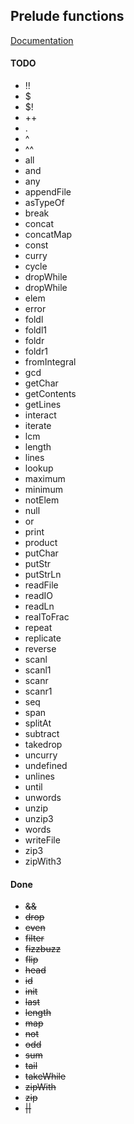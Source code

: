 ## Prelude functions

[Documentation](http://hackage.haskell.org/package/base-4.7.0.1/docs/Prelude.html)

#### TODO

* !!
* $
* $!
* ++
* .
* ^
* ^^
* all
* and
* any
* appendFile
* asTypeOf
* break
* concat
* concatMap
* const
* curry
* cycle
* dropWhile
* dropWhile
* elem
* error
* foldl
* foldl1
* foldr
* foldr1
* fromIntegral
* gcd
* getChar
* getContents
* getLines
* interact
* iterate
* lcm
* length
* lines
* lookup
* maximum
* minimum
* notElem
* null
* or
* print
* product
* putChar
* putStr
* putStrLn
* readFile
* readIO
* readLn
* realToFrac
* repeat
* replicate
* reverse
* scanl
* scanl1
* scanr
* scanr1
* seq
* span
* splitAt
* subtract
* takedrop
* uncurry
* undefined
* unlines
* until
* unwords
* unzip
* unzip3
* words
* writeFile
* zip3
* zipWith3

#### Done

* ~~&&~~
* ~~drop~~
* ~~even~~
* ~~filter~~
* ~~fizzbuzz~~
* ~~flip~~
* ~~head~~
* ~~id~~
* ~~init~~
* ~~last~~
* ~~length~~
* ~~map~~
* ~~not~~
* ~~odd~~
* ~~sum~~
* ~~tail~~
* ~~takeWhile~~
* ~~zipWith~~
* ~~zip~~
* ~~||~~
